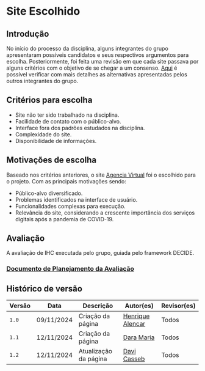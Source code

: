 # Site Escolhido

## Introdução
No início do processo da disciplina, alguns integrantes do grupo apresentaram possíveis candidatos e seus respectivos argumentos para escolha. Posteriormente, foi feita uma revisão em que cada site passava por alguns critérios com o objetivo de se chegar a um consenso.
[Aqui](sites-avaliados.md) é possível verificar com mais detalhes as alternativas apresentadas pelos outros integrantes do grupo. 

## Critérios para escolha
* Site não ter sido trabalhado na disciplina.
* Facilidade de contato com o público-alvo.
* Interface fora dos padrões estudados na disciplina. 
* Complexidade do site.
* Disponibilidade de informações.

## Motivações de escolha
Baseado nos critérios anteriores, o site [Agencia Virtual](https://agenciavirtual.neoenergiabrasilia.com.br/) foi o escolhido para o projeto. Com as principais motivações sendo:

- Público-alvo diversificado.
- Problemas identificados na interface de usuário.
- Funcionalidades complexas para execução.
- Relevância do site, considerando a crescente importância dos serviços digitais após a pandemia de COVID-19.

## Avaliação
A avaliação de IHC executada pelo grupo, guiada pelo framework DECIDE. 

### [Documento de Planejamento da Avaliação](./planejamento/avaliacoes/PlanejAvalicao-neoenergia.pdf)

## Histórico de versão

| Versão | Data       | Descrição                                | Autor(es)                                                                                       | Revisor(es)                                                                                                                                    |
| ------ | ---------- | ---------------------------------------- | ----------------------------------------------------------------------------------------------- | ---------------------------------------------------------------------------------------------------------------------------------------------- |
| `1.0`  | 09/11/2024 | Criação da página                     | [Henrique Alencar](https://github.com/henryqma) | Todos |
| `1.1`  | 12/11/2024 | Criação da página                     | [Dara Maria](https://github.com/daramariabs) | Todos |
| `1.2`  | 12/11/2024 | Atualização da página                     | [Davi Casseb](https://github.com/dcasseb) | Todos |
